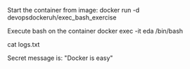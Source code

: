 Start the container from image:
docker run -d devopsdockeruh/exec_bash_exercise

Execute bash on the container
docker exec -it eda /bin/bash

cat logs.txt

Secret message is:
"Docker is easy"